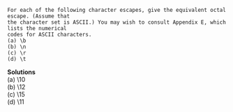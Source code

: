 ```
For each of the following character escapes, give the equivalent octal escape. (Assume that
the character set is ASCII.) You may wish to consult Appendix E, which lists the numerical
codes for ASCII characters.
(a) \b
(b) \n
(c) \r
(d) \t
```

**Solutions**  
(a) \10  
(b) \12  
(c) \15  
(d) \11  
